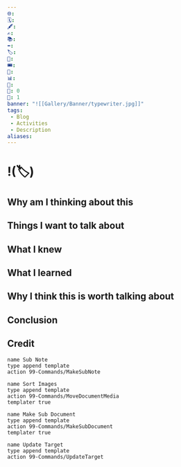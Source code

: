 ```yaml
---
🌐: 
🗓️: 
🖋️: 
✍️: 
📚: 
⬅️: 
🏷️: 
🎫: 
🎟️: 
🔖: 
📊: 
🏁: 
🏹: 0
🎯: 1
banner: "![[Gallery/Banner/typewriter.jpg]]"
tags:
 - Blog
 - Activities
 - Description
aliases:
---
```

# !(🏷️)



## Why am I thinking about this

## Things I want to talk about

## What I knew

## What I learned

## Why I think this is worth talking about

## Conclusion

## Credit

```button
name Sub Note
type append template
action 99-Commands/MakeSubNote
```
```button
name Sort Images
type append template
action 99-Commands/MoveDocumentMedia
templater true
```
```button
name Make Sub Document
type append template
action 99-Commands/MakeSubDocument
templater true
```
```button
name Update Target
type append template
action 99-Commands/UpdateTarget
```